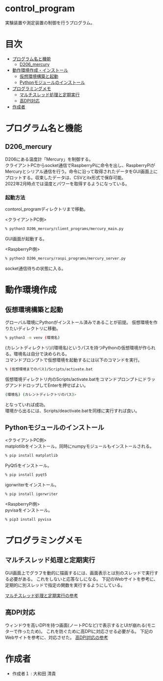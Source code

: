 # control_program

実験装置や測定装置の制御を行うプログラム。  

# 目次
* [プログラム名と機能](#program)
    * [D206_mercury](#mercury)
* [動作環境作成・インストール](#makeenv)
    * [仮想環境構築と起動](#makepyenv)
    * [Pythonモジュールのインストール](#installmodules)
* [プログラミングメモ](#note)
    * [マルチスレッド処理と定期実行](#mlitthread)
    * [高DPI対応](#hightdpi)
* [作成者](#author)

<h1 id="program">プログラム名と機能</h1>

<h2 id="mercury">D206_mercury</h2>

D206にある温度計「Mercury」を制御する。  
クライアントPCからsocket通信でRaspberryPiに命令を出し、RaspberryPiがMercuryとシリアル通信を行う。命令に沿って取得されたデータをGUI画面上にプロットする。収束したデータは、CSVとitx形式で保存可能。  
2022年2月時点では温度とパワーを取得するようになっている。

<h3>起動方法</h3>

contorol_programディレクトリまで移動。  

<クライアントPC側>  
```bash
% python3 D206_mercury/client_programs/mercury_main.py
```
GUI画面が起動する。

<RaspberryPi側>  
```bash
% python3 D206_mercury/raspi_programs/mercury_server.py
```
socket通信待ちの状態に入る。

<h1 id="makeenv">動作環境作成</h1>

<h2 id="makepyenv">仮想環境構築と起動</h2>
グローバル環境にPythonがインストール済みであることが前提。  
仮想環境を作りたいディレクトリに移動。

```bash
% python3 -m venv (環境名)
```
(カレントディレクトリ)/(環境名)というパスを持つPythonの仮想環境が作られる。環境名は自分で決められる。  
コマンドプロンプトで仮想環境を起動するには以下のコマンドを実行。

```bash
% (仮想環境までのパス)/Scripts/activate.bat
```
仮想環境ディレクトリ内のScripts/activate.batをコマンドプロンプトにドラッグアンドドロップしてEnterを押せばよい。

```bash
(環境名) (カレントディレクトリのパス)>
```
となっていれば成功。  
環境から出るには、Scripts/deactivate.batを同様に実行すれば良い。

<h2 id="installmodules">Pythonモジュールのインストール</h2>

<クライアントPC側>  
matplotlibをインストール。同時にnumpyモジュールもインストールされる。
```bash
% pip install matplotlib
```
PyQt5をインストール。
```bash
% pip install pyqt5
```
igorwriterをインストール。
```bash
% pip install igorwriter
```

<RaspberryPi側>  
pyvisaをインストール。
```bash
% pip3 install pyvisa
```

<h1 id="note">プログラミングメモ</h1>

<h2 id="mlitthread">マルチスレッド処理と定期実行</h2>
GUI画面上でグラフを動的に描画するには、画面表示とは別のスレッドで実行する必要がある。
これをしないと応答なしになる。
下記のWebサイトを参考に、定期的に別スレッドで指定の関数を実行するようにしている。

<a href="https://ja.stackoverflow.com/questions/24508/python%E3%81%AEthreading-timer%E3%81%A7%E5%AE%9A%E6%9C%9F%E7%9A%84%E3%81%AB%E5%87%A6%E7%90%86%E3%82%92%E5%91%BC%E3%81%B3%E5%87%BA%E3%81%99%E3%82%B5%E3%83%B3%E3%83%97%E3%83%AB" target="_blank">マルチスレッド処理と定期実行の参考</a>

<h2 id="hightdpi">高DPI対応</h2>
ウィンドウを高いDPIを持つ画面(ノートPCなど)で表示するとUIが崩れる(モニターで作ったため)。
これを防ぐために高DPIに対応させる必要がる。
下記のWebサイトを参考に、対応させた。
<a href="https://leomoon.com/journal/python/high-dpi-scaling-in-pyqt5/" target="_blank">高DPI対応の参考</a>  

<h1 id="author">作成者</h1>

* 作成者１ : 大和田 清貴